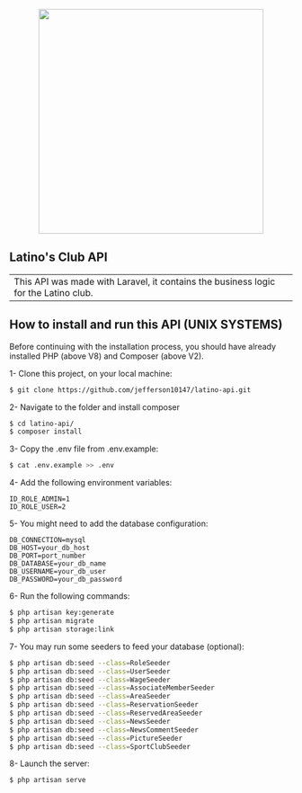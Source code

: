 <p align="center"><a href="https://laravel.com" target="_blank"><img src="https://raw.githubusercontent.com/laravel/art/master/logo-lockup/5%20SVG/2%20CMYK/1%20Full%20Color/laravel-logolockup-cmyk-red.svg" width="400"></a></p>

## Latino's Club API

<table>
    <tr>
        <td>
            This API was made with Laravel, it contains the business logic for the Latino club.
        </td>
    </tr>
</table>

## How to install and run this API (UNIX SYSTEMS)

Before continuing with the installation process, you should have already installed PHP (above V8) and Composer (above V2).

1- Clone this project, on your local machine:

```bash
$ git clone https://github.com/jefferson10147/latino-api.git
```

2- Navigate to the folder and install composer
```bash
$ cd latino-api/
$ composer install
```

3- Copy the .env file from .env.example:

```bash
$ cat .env.example >> .env
```

4- Add the following environment variables:

```env
ID_ROLE_ADMIN=1
ID_ROLE_USER=2
```

5- You might need to add the database configuration:

```env
DB_CONNECTION=mysql
DB_HOST=your_db_host
DB_PORT=port_number
DB_DATABASE=your_db_name
DB_USERNAME=your_db_user
DB_PASSWORD=your_db_password
```

6- Run the following commands:

```bash
$ php artisan key:generate
$ php artisan migrate
$ php artisan storage:link
```

7- You may run some seeders to feed your database (optional):

```bash
$ php artisan db:seed --class=RoleSeeder
$ php artisan db:seed --class=UserSeeder
$ php artisan db:seed --class=WageSeeder
$ php artisan db:seed --class=AssociateMemberSeeder
$ php artisan db:seed --class=AreaSeeder
$ php artisan db:seed --class=ReservationSeeder
$ php artisan db:seed --class=ReservedAreaSeeder
$ php artisan db:seed --class=NewsSeeder
$ php artisan db:seed --class=NewsCommentSeeder
$ php artisan db:seed --class=PictureSeeder
$ php artisan db:seed --class=SportClubSeeder
```

8- Launch the server:

```bash
$ php artisan serve
```